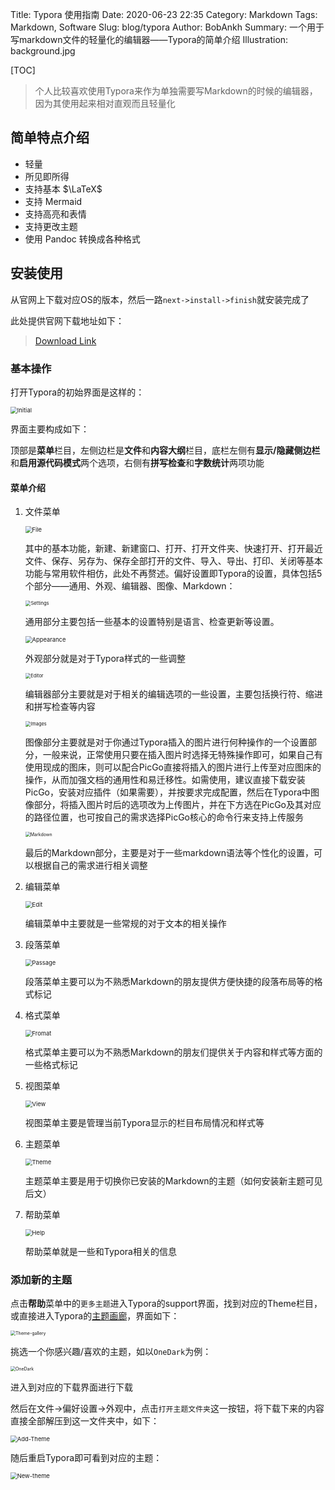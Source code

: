 Title: Typora 使用指南
Date: 2020-06-23 22:35
Category: Markdown
Tags: Markdown, Software
Slug: blog/typora
Author: BobAnkh
Summary: 一个用于写markdown文件的轻量化的编辑器——Typora的简单介绍
Illustration: background.jpg

[TOC]

> 个人比较喜欢使用Typora来作为单独需要写Markdown的时候的编辑器，因为其使用起来相对直观而且轻量化

## 简单特点介绍

- 轻量
- 所见即所得
- 支持基本 $\LaTeX$
- 支持 Mermaid
- 支持高亮和表情
- 支持更改主题
- 使用 Pandoc 转换成各种格式

## 安装使用

从官网上下载对应OS的版本，然后一路`next->install->finish`就安装完成了

此处提供官网下载地址如下：

> [Download Link](https://www.typora.io/#)

### 基本操作

打开Typora的初始界面是这样的：

<img src="https://image.bobankh.com/2020/06/23/5a9e11ee6f943.png" alt="Initial" style="zoom:67%;" />

界面主要构成如下：

顶部是**菜单**栏目，左侧边栏是**文件**和**内容大纲**栏目，底栏左侧有**显示/隐藏侧边栏**和**启用源代码模式**两个选项，右侧有**拼写检查**和**字数统计**两项功能

#### 菜单介绍

1. 文件菜单

    <img src="https://image.bobankh.com/2020/06/23/92947dc67651a.png" alt="File" style="zoom:67%;" />

    其中的基本功能，新建、新建窗口、打开、打开文件夹、快速打开、打开最近文件、保存、另存为、保存全部打开的文件、导入、导出、打印、关闭等基本功能与常用软件相仿，此处不再赘述。偏好设置即Typora的设置，具体包括5个部分——通用、外观、编辑器、图像、Markdown：

    <img src="https://image.bobankh.com/2020/06/23/67b345ef2b35f.png" alt="Settings" style="zoom: 54%;" />

    通用部分主要包括一些基本的设置特别是语言、检查更新等设置。

    <img src="https://image.bobankh.com/2020/06/23/e1508781de30a.png" alt="Appearance" style="zoom:67%;" />

    外观部分就是对于Typora样式的一些调整

    <img src="https://image.bobankh.com/2020/06/23/e5ca6742f6e08.png" alt="Editor" style="zoom:53%;" />

    编辑器部分主要就是对于相关的编辑选项的一些设置，主要包括换行符、缩进和拼写检查等内容

    <img src="https://image.bobankh.com/2020/06/23/e076da5443307.png" alt="Images" style="zoom:53%;" />

    图像部分主要就是对于你通过Typora插入的图片进行何种操作的一个设置部分，一般来说，正常使用只要在插入图片时选择无特殊操作即可，如果自己有使用现成的图床，则可以配合PicGo直接将插入的图片进行上传至对应图床的操作，从而加强文档的通用性和易迁移性。如需使用，建议直接下载安装PicGo，安装对应插件（如果需要），并按要求完成配置，然后在Typora中图像部分，将插入图片时后的选项改为上传图片，并在下方选在PicGo及其对应的路径位置，也可按自己的需求选择PicGo核心的命令行来支持上传服务

    <img src="https://image.bobankh.com/2020/06/23/c13607e3e6545.png" alt="Markdown" style="zoom:50%;" />

    最后的Markdown部分，主要是对于一些markdown语法等个性化的设置，可以根据自己的需求进行相关调整

2. 编辑菜单

    <img src="https://image.bobankh.com/2020/06/23/3910b6c5e187f.png" alt="Edit" style="zoom: 67%;" />

    编辑菜单中主要就是一些常规的对于文本的相关操作

3. 段落菜单

    <img src="https://image.bobankh.com/2020/06/23/f7daa6b8c4d03.png" alt="Passage" style="zoom:67%;" />

    段落菜单主要可以为不熟悉Markdown的朋友提供方便快捷的段落布局等的格式标记

4. 格式菜单

    <img src="https://image.bobankh.com/2020/06/23/215c63559f9aa.png" alt="Fromat" style="zoom:67%;" />

    格式菜单主要可以为不熟悉Markdown的朋友们提供关于内容和样式等方面的一些格式标记

5. 视图菜单

    <img src="https://image.bobankh.com/2020/06/23/9b3cb53b40208.png" alt="View" style="zoom:67%;" />

    视图菜单主要是管理当前Typora显示的栏目布局情况和样式等

6. 主题菜单

    <img src="https://image.bobankh.com/2020/06/23/d78b6aa7d205a.png" alt="Theme" style="zoom:67%;" />

    主题菜单主要是用于切换你已安装的Markdown的主题（如何安装新主题可见后文）

7. 帮助菜单

    <img src="https://image.bobankh.com/2020/06/23/5224126676a50.png" alt="Help" style="zoom:67%;" />

    帮助菜单就是一些和Typora相关的信息

### 添加新的主题

点击**帮助**菜单中的`更多主题`进入Typora的support界面，找到对应的Theme栏目，或直接进入Typora的[主题画廊](http://theme.typora.io/)，界面如下：

<img src="https://image.bobankh.com/2020/06/23/385b92116861c.png" alt="Theme-gallery" style="zoom: 50%;" />

挑选一个你感兴趣/喜欢的主题，如以`OneDark`为例：

<img src="https://image.bobankh.com/2020/06/23/97205819f0a5d.png" alt="OneDark" style="zoom: 50%;" />

进入到对应的下载界面进行下载

然后在文件->偏好设置->外观中，点击`打开主题文件夹`这一按钮，将下载下来的内容直接全部解压到这一文件夹中，如下：

<img src="https://image.bobankh.com/2020/06/23/22dfec300bd2d.png" alt="Add-Theme" style="zoom: 67%;" />

随后重启Typora即可看到对应的主题：

<img src="https://image.bobankh.com/2020/06/23/7e495aa4c927a.png" alt="New-theme" style="zoom:67%;" />
